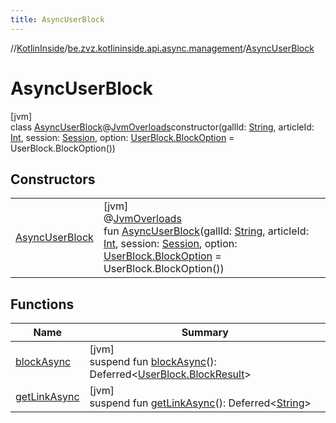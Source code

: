```yaml
---
title: AsyncUserBlock
---
```

//[KotlinInside](../../../index.html)/[be.zvz.kotlininside.api.async.management](../index.html)/[AsyncUserBlock](index.html)



# AsyncUserBlock



[jvm]\
class [AsyncUserBlock](index.html)@[JvmOverloads](https://kotlinlang.org/api/latest/jvm/stdlib/kotlin.jvm/-jvm-overloads/index.html)constructor(gallId: [String](https://kotlinlang.org/api/latest/jvm/stdlib/kotlin/-string/index.html), articleId: [Int](https://kotlinlang.org/api/latest/jvm/stdlib/kotlin/-int/index.html), session: [Session](../../be.zvz.kotlininside.session/-session/index.html), option: [UserBlock.BlockOption](../../be.zvz.kotlininside.api.management/-user-block/-block-option/index.html) = UserBlock.BlockOption())



## Constructors


| | |
|---|---|
| [AsyncUserBlock](-async-user-block.html) | [jvm]<br>@[JvmOverloads](https://kotlinlang.org/api/latest/jvm/stdlib/kotlin.jvm/-jvm-overloads/index.html)<br>fun [AsyncUserBlock](-async-user-block.html)(gallId: [String](https://kotlinlang.org/api/latest/jvm/stdlib/kotlin/-string/index.html), articleId: [Int](https://kotlinlang.org/api/latest/jvm/stdlib/kotlin/-int/index.html), session: [Session](../../be.zvz.kotlininside.session/-session/index.html), option: [UserBlock.BlockOption](../../be.zvz.kotlininside.api.management/-user-block/-block-option/index.html) = UserBlock.BlockOption()) |


## Functions


| Name | Summary |
|---|---|
| [blockAsync](block-async.html) | [jvm]<br>suspend fun [blockAsync](block-async.html)(): Deferred&lt;[UserBlock.BlockResult](../../be.zvz.kotlininside.api.management/-user-block/-block-result/index.html)&gt; |
| [getLinkAsync](get-link-async.html) | [jvm]<br>suspend fun [getLinkAsync](get-link-async.html)(): Deferred&lt;[String](https://kotlinlang.org/api/latest/jvm/stdlib/kotlin/-string/index.html)&gt; |

